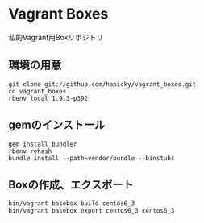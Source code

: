 # Vagrant Boxes

私的Vagrant用Boxリポジトリ

## 環境の用意

```
git clone git://github.com/hapicky/vagrant_boxes.git
cd vagrant_boxes
rbenv local 1.9.3-p392
```

## gemのインストール

```
gem install bundler
rbenv rehash
bundle install --path=vendor/bundle --binstubs
```

## Boxの作成、エクスポート

```
bin/vagrant basebox build centos6_3
bin/vagrant basebox export centos6_3 centos6_3
```
